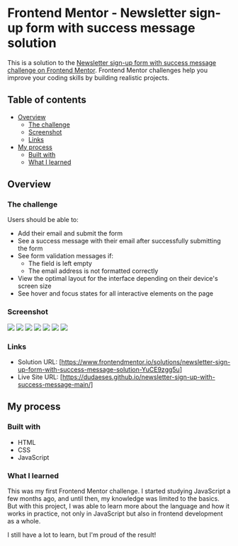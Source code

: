 # Frontend Mentor - Newsletter sign-up form with success message solution

This is a solution to the [Newsletter sign-up form with success message challenge on Frontend Mentor](https://www.frontendmentor.io/challenges/newsletter-signup-form-with-success-message-3FC1AZbNrv). Frontend Mentor challenges help you improve your coding skills by building realistic projects. 

## Table of contents

- [Overview](#overview)
  - [The challenge](#the-challenge)
  - [Screenshot](#screenshot)
  - [Links](#links)
- [My process](#my-process)
  - [Built with](#built-with)
  - [What I learned](#what-i-learned)

## Overview

### The challenge

Users should be able to:

- Add their email and submit the form
- See a success message with their email after successfully submitting the form
- See form validation messages if:
  - The field is left empty
  - The email address is not formatted correctly
- View the optimal layout for the interface depending on their device's screen size
- See hover and focus states for all interactive elements on the page

### Screenshot

![](/screenshot/screenshot-1.png)
![](/screenshot/screenshot-2.png)
![](/screenshot/screenshot-3.png)
![](/screenshot/screenshot-4.png)
![](/screenshot/screenshot-5.png)
![](/screenshot/screenshot-mobile-1.png)
![](/screenshot/screenshot-mobile-2.png)

### Links

- Solution URL: [https://www.frontendmentor.io/solutions/newsletter-sign-up-form-with-success-message-solution-YuCE9zgg5u]
- Live Site URL: [https://dudaeses.github.io/newsletter-sign-up-with-success-message-main/]

## My process

### Built with

- HTML
- CSS
- JavaScript

### What I learned

This was my first Frontend Mentor challenge. I started studying JavaScript a few months ago, and until then, my knowledge was limited to the basics. But with this project, I was able to learn more about the language and how it works in practice, not only in JavaScript but also in frontend development as a whole.

I still have a lot to learn, but I'm proud of the result!
